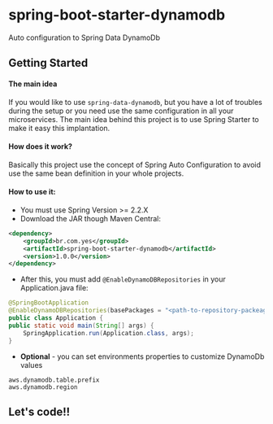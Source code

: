 # spring-boot-starter-dynamodb
Auto configuration to Spring Data DynamoDb

## Getting Started
#### The main idea
If you would like to use `spring-data-dynamodb`, but you have a lot of troubles during 
the setup or you need use the same configuration in all your microservices.
The main idea behind this project is to use Spring Starter to make it easy this implantation.

#### How does it work?
Basically this project use the concept of Spring Auto Configuration to avoid use the same 
bean definition in your whole projects.  

#### How to use it:
* You must use Spring Version >= 2.2.X 
* Download the JAR though Maven Central:

```xml
<dependency>
    <groupId>br.com.yes</groupId>
    <artifactId>spring-boot-starter-dynamodb</artifactId>
    <version>1.0.0</version>
</dependency>
```

* After this, you must add `@EnableDynamoDBRepositories` in your Application.java file:
```java        
@SpringBootApplication
@EnableDynamoDBRepositories(basePackages = "<path-to-repository-packeages>")
public class Application {
public static void main(String[] args) {
    SpringApplication.run(Application.class, args);
}
```

* **Optional** - you can set environments properties to customize DynamoDb values

```properties
aws.dynamodb.table.prefix 
aws.dynamodb.region 
```

## Let's code!!

